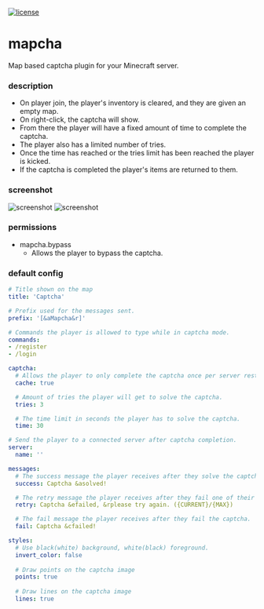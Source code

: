 [![license](https://img.shields.io/github/license/mashape/apistatus.svg)](LICENSE)

# mapcha
Map based captcha plugin for your Minecraft server.

### description
- On player join, the player's inventory is cleared, and they are given an empty map. 
- On right-click, the captcha will show.
- From there the player will have a fixed amount of time to complete the captcha. 
- The player also has a limited number of tries. 
- Once the time has reached or the tries limit has been reached the player is kicked. 
- If the captcha is completed the player's items are returned to them.

### screenshot
![screenshot](https://user-images.githubusercontent.com/26406334/141121824-4834f3f2-bdbd-4390-b175-5d50c6119f76.png)
![screenshot](https://user-images.githubusercontent.com/26406334/141121799-10fc1365-650a-4506-8189-c6abe7f50605.png)

### permissions
* mapcha.bypass
    * Allows the player to bypass the captcha.

### default config
```yaml
# Title shown on the map
title: 'Captcha'

# Prefix used for the messages sent.
prefix: '[&aMapcha&r]'

# Commands the player is allowed to type while in captcha mode.
commands:
- /register
- /login

captcha:
  # Allows the player to only complete the captcha once per server restart.
  cache: true

  # Amount of tries the player will get to solve the captcha.
  tries: 3

  # The time limit in seconds the player has to solve the captcha.
  time: 30

# Send the player to a connected server after captcha completion.
server:
  name: ''

messages:
  # The success message the player receives after they solve the captcha.
  success: Captcha &asolved!

  # The retry message the player receives after they fail one of their tries.
  retry: Captcha &efailed, &rplease try again. ({CURRENT}/{MAX})

  # The fail message the player receives after they fail the captcha.
  fail: Captcha &cfailed!

styles:
  # Use black(white) background, white(black) foreground.
  invert_color: false
  
  # Draw points on the captcha image
  points: true
  
  # Draw lines on the captcha image
  lines: true
```
